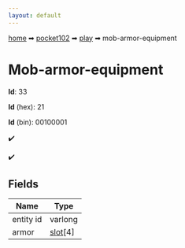 ```yaml
---
layout: default
---
```


[home](/) ➡ [pocket102](/protocol/pocket102) ➡ [play](/protocol/pocket102/play) ➡ mob-armor-equipment

# Mob-armor-equipment

**Id**: 33

**Id** (hex): 21

**Id** (bin): 00100001

✔️

✔️

## Fields

Name | Type
---|---
entity id | varlong
armor | [slot](/protocol/pocket102/types/slot)[4]

